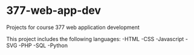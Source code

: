 # 377-web-app-dev
Projects for course 377 web application development

This project includes the following languages:
-HTML
-CSS
-Javascript
-SVG
-PHP
-SQL
-Python